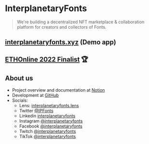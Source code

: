# InterplanetaryFonts

> We're building a decentralized NFT marketplace & collaboration platform for creators and collectors of Fonts.

## [interplanetaryfonts.xyz](https://interplanetaryfonts.xyz) (Demo app)

## [ETHOnline 2022 Finalist](https://ethglobal.com/showcase/interplanetaryfonts-ekwuo) 🏆

## About us

- Project overview and documentation at [Notion](https://interplanetaryfonts.notion.site/InterplanetaryFonts-2739bdff0883433b83b7f4559b0b8b82)
- Development at [GitHub](https://github.com/interplanetaryfonts)
- Socials:
  - Lens: [interplanetaryfonts.lens](https://lenster.xyz/u/interplanetaryfonts.lens)
  - Twitter [@IPFonts](https://twitter.com/IPFonts)
  - Linkedin [interplanetaryfonts](https://www.linkedin.com/company/interplanetaryfonts)
  - Instagram [@interplanetaryfonts](https://instagram.com/interplanetaryfonts)
  - Facebook [@interplanetaryfonts](https://www.facebook.com/interplanetaryfonts)
  - Twitch [@interplanetaryfonts](https://www.twitch.tv/interplanetaryfonts)
  - TikTok [@interplanetaryfonts](https://www.tiktok.com/@interplanetaryfonts)

